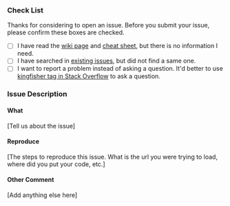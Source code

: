 ### Check List

Thanks for considering to open an issue. Before you submit your issue, please confirm these boxes are checked.

- [ ] I have read the [wiki page](https://github.com/onevcat/Kingfisher/wiki) and [cheat sheet](https://github.com/onevcat/Kingfisher/wiki/Cheat-Sheet), but there is no information I need.
- [ ] I have searched in [existing issues](https://github.com/onevcat/Kingfisher/issues?utf8=✓&q=is%3Aissue), but did not find a same one.
- [ ] I want to report a problem instead of asking a question. It'd better to use [kingfisher tag in Stack Overflow](http://stackoverflow.com/questions/tagged/kingfisher) to ask a question.

### Issue Description

#### What

[Tell us about the issue]

#### Reproduce

[The steps to reproduce this issue. What is the url you were trying to load, where did you put your code, etc.]

#### Other Comment

[Add anything else here]


<!-- Love Kingfisher? Please consider supporting our collective:
👉  https://opencollective.com/Kingfisher/donate -->
